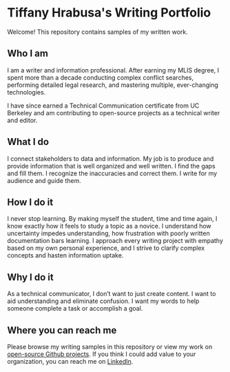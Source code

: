 # Tiffany Hrabusa's Writing Portfolio
Welcome! This repository contains samples of my written work.

## Who I am
I am a writer and information professional. After earning my MLIS degree, I spent more than a decade conducting complex conflict searches, performing detailed legal research, and mastering multiple, ever-changing technologies. 

I have since earned a Technical Communication certificate from UC Berkeley and am contributing to open-source projects as a technical writer and editor.

## What I do
I connect stakeholders to data and information. My job is to produce and provide information that is well organized and well written. I find the gaps and fill them. I recognize the inaccuracies and correct them. I write for my audience and guide them.

## How I do it
I never stop learning. By making myself the student, time and time again, I know exactly how it feels to study a topic as a novice. I understand how uncertainty impedes understanding, how frustration with poorly written documentation bars learning. I approach every writing project with empathy based on my own personal experience, and I strive to clarify complex concepts and hasten information uptake.

## Why I do it
As a technical communicator, I don’t want to just create content. I want to aid understanding and eliminate confusion. I want my words to help someone complete a task or accomplish a goal. 

## Where you can reach me
Please browse my writing samples in this repository or view my work on [open-source Github projects](https://github.com/tiffany76). If you think I could add value to your organization, you can reach me on [LinkedIn](www.linkedin.com/in/tiffany-hrabusa). 

